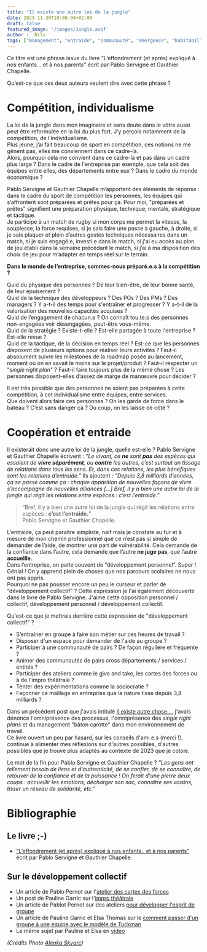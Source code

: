 ```yaml
---
title: "Il existe une autre loi de la jungle"
date: 2023-11-30T10:08:04+02:00
draft: false
featured_image: '/images/Jungle.avif'
author :  Nils
tags: ["management", "entraide", "communauté", "émergence", "habitabilité du monde"]
---
```



Ce titre est une phrase issue du livre “L’effondrement (et après) expliqué à nos enfants... et à nos parents” écrit par Pablo Servigne et Gauthier Chapelle.

Qu’est-ce que ces deux auteurs veulent dire avec cette phrase ?

# Compétition, individualisme

La loi de la jungle dans mon imaginaire et sans doute dans le vôtre aussi peut être reformulée en la loi du plus fort. J’y perçois notamment de la compétition, de l’individualisme.  
Plus jeune, j’ai fait beaucoup de sport en compétition, ces notions ne me gênent pas, elles me conviennent dans ce cadre-là.  
Alors, pourquoi cela me convient dans ce cadre-là et pas dans un cadre plus large ? Dans le cadre de l'entreprise par exemple, que cela soit des équipes entre elles, des départements entre eux ? Dans le cadre du monde économique ?

Pablo Servigne et Gauthier Chapelle m’apportent des éléments de réponse : dans le cadre du sport de compétition les personnes, les équipes qui s’affrontent sont préparées et prêtes pour ça.
Pour moi, "préparées et prêtes" signifient une préparation physique, technique, mentale, stratégique et tactique.  
Je participe à un match de rugby si mon corps me permet la vitesse, la souplesse, la force requises, si je sais faire une passe à gauche, à droite, si je sais plaquer et plein d’autres gestes techniques nécessaires dans un match, si je suis engagé.e, investi.e dans le match, si j'ai eu accès au plan de jeu établi dans la semaine précédant le match, si j’ai à ma disposition des choix de jeu pour m’adapter en temps réel sur le terrain.

**Dans le monde de l’entreprise, sommes-nous préparé.e.s à la compétition ?**

Quid du physique des personnes ? De leur bien-être, de leur bonne santé, de leur épuisement ?  
Quid de la technique des développeurs ? Des POs ? Des PMs ? Des managers ? Y a-t-il des temps pour s'entraîner et progresser ? Y a-t-il de la valorisation des nouvelles capacités acquises ?  
Quid de l’engagement de chacun.e ? On connaît tou.te.s des personnes non-engagées voir désengagées, peut-être vous-même.  
Quid de la stratégie ? Existe-t-elle ? Est-elle partagée à toute l'entreprise ? Est-elle revue ?  
Quid de la tactique, de la décision en temps réel ? Est-ce que les personnes disposent de plusieurs options pour réaliser leurs activités ? Faut-il absolument suivre les milestones de la roadmap posée au lancement, moment où on en savait le moins sur le projet/produit ? Faut-il respecter un "*single right plan*" ? Faut-il faire toujours plus de la même chose ? Les personnes disposent-elles d’assez de marge de manœuvre pour décider ?

Il est très possible que des personnes ne soient pas préparées à cette compétition, à cet individualisme entre équipes, entre services.  
Que doivent alors faire ces personnes ? On les garde de force dans le bateau ? C’est sans danger ça ?
Du coup, on les laisse de côté ?

# Coopération et entraide

Il existerait donc une autre loi de la jungle, quelle est-elle ? Pablo Servigne et Gauthier Chapelle écrivent : *“Le vivant, ce **ne** sont **pas** des espèces qui essaient de **vivre séparément**, ou **contre** les autres, c’est surtout un tissage de relations dans tous les sens. Et, dans ces relations, les plus bénéfiques sont les relations d’entraide.”* Ils ajoutent : *“Depuis 3,8 milliards d’années, ça se passe comme ça : chaque apparition de nouvelles façons de vivre s’accompagne de nouvelles alliances [...] Bref, il y a bien une autre loi de la jungle qui régit les relations entre espèces : c’est l’entraide.”*

> “Bref, il y a bien une autre loi de la jungle qui régit les relations entre espèces : **c’est l’entraide.**”  
Pablo Servigne et Gauthier Chapelle.

L’entraide, ça peut paraître simpliste, naïf mais je constate au fur et à mesure de mon chemin professionnel que ce n’est pas si simple de demander de l’aide, de montrer une part de vulnérabilité. Cela demande de la confiance dans l’autre, cela demande que l’autre **ne juge pas**, que l’autre **accueille**.  
Dans l’entreprise, on parle souvent de “développement personnel”. Super ! Génial ! On y apprend plein de choses que nos parcours scolaires ne nous ont pas appris.  
Pourquoi ne pas pousser encore un peu le curseur et parler de “développement collectif” ? Cette expression je l'ai également découverte dans le livre de Pablo Servigne. J'aime cette opposition personnel / collectif, développement personnel / développement collectif.  

Qu'est-ce que je mettrais derrière cette expression de "développement collectif" ?  
- S’entraîner en groupe à faire son métier sur ces heures de travail ?  
- Disposer d'un espace pour demander de l'aide au groupe ?  
- Participer à une communauté de pairs ? De façon régulière et fréquente ?  
- Animer des communautés de pairs cross départements / services / entités ?  
- Participer des ateliers comme le give and take, les cartes des forces ou à de l'impro théâtrale ?  
- Tenter des expérimentations comme la sociocratie ?  
- Façonner ce maillage en entreprise que la nature tisse depuis 3,8 milliards ?  


Dans un précédent post que j'avais intitulé [Il existe autre chose...](https://www.nilslesieur.fr/2023/02/il-existe-autre-chose.../), j'avais dénoncé l'omniprésence des processus, l'omniprésence des *single right plans* et du management "bâton carotte" dans mon environnement de travail.  
Ce livre ouvert un peu par hasard, sur les conseils d'ami.e.s (merci !), continue à alimenter mes réflexions sur d'autres possibles, d'autres possibles que je trouve plus adaptés au contexte de 2023 que je cotoie.  

Le mot de la fin pour Pablo Servigne et Gauthier Chapelle ?
*"Les gens ont tellement besoin de liens et d'authenticité, de se confier, de se connaître, de retouver de la confiance et de la puissance ! On ferait d'une pierre deux coups : accueillir les émotions, décharger son sac, connaître ses voisins, tisser un réseau de solidarité, etc."*




# Bibliographie
## Le livre ;-)
- [“L’effondrement (et après) expliqué à nos enfants.. et à nos parents”](https://www.parislibrairies.fr/livre/9782021466485-l-effondrement-et-apres-explique-a-nos-enfants-et-a-nos-parents-pablo-servigne-gauthier-chapelle/) écrit par Pablo Servigne et Gauthier Chapelle.

## Sur le développement collectif
- Un article de Pablo Pernot sur l'[atelier des cartes des forces](https://pablopernot.fr/2018/08/extrospection-collective/)
- Un post de Pauline Garric sur l'[impro théâtrale](https://www.le-lab-de-pauline.com/blog/l-improvisation-theatrale-l-ecole-du-coach-en-devenir)
- Un article de Pablot Pernot sur des ateliers [pour développer l'esprit de groupe](https://pablopernot.fr/2016/10/atelier-esprit-dequipe/)
- Un article de Pauline Garric et Elsa Thomas sur le [comment passer d'un groupe à une équipe avec le modèle de Tuckman](https://www.le-lab-de-pauline.com/blog/passer-d-un-groupe-a-une-equipe-avec-le-modele-de-tuckman)
- Le même sujet par Pauline et Elsa en [video](https://www.youtube.com/watch?v=jbVPkxLLgEo)


*(Crédits Photo [Alenka Skvarc](https://unsplash.com/fr/@alenkaskvarc))*
